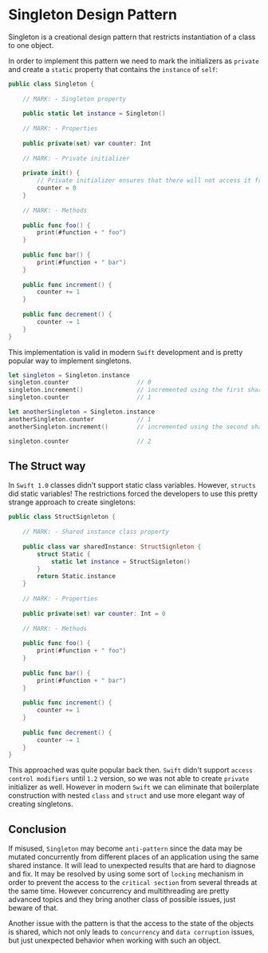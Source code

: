# Singleton Design Pattern

Singleton is a creational design pattern that restricts instantiation of a class to one object. 

In order to implement this pattern we need to mark the initializers as `private` and create a `static` property that contains the `instance` of `self`:

```swift
public class Singleton {
    
    // MARK: - Singleton property
    
    public static let instance = Singleton()
    
    // MARK: - Properties
    
    public private(set) var counter: Int
    
    // MARK: - Private initializer
    
    private init() {
        // Private initializer ensures that there will not access it from the outside, so instances can only be created inside the class
        counter = 0
    }
    
    // MARK: - Methods
    
    public func foo() {
        print(#function + " foo")
    }
    
    public func bar() {
        print(#function + " bar")
    }
    
    public func increment() {
        counter += 1
    }
    
    public func decrement() {
        counter -= 1
    }
}
```

This implementation is valid in modern `Swift` development and is pretty popular way to implement singletons. 

```swift
let singleton = Singleton.instance
singleton.counter					// 0
singleton.increment()				// incremented using the first shared instance
singleton.counter					// 1

let anotherSingleton = Singleton.instance
anotherSingleton.counter			// 1
anotherSingleton.increment()		// incremented using the second shared instance

singleton.counter					// 2
```


## The Struct way
In `Swift 1.0` classes didn't support static class variables. However, `structs` did static variables! The restrictions forced the developers to use this pretty strange approach to create singletons:

```swift
public class StructSignleton {
    
    // MARK: - Shared instance class property
    
    public class var sharedInstance: StructSignleton {
        struct Static {
            static let instance = StructSignleton()
        }
        return Static.instance
    }
    
    // MARK: - Properties
    
    public private(set) var counter: Int = 0
    
    // MARK: - Methods
    
    public func foo() {
        print(#function + " foo")
    }
    
    public func bar() {
        print(#function + " bar")
    }
    
    public func increment() {
        counter += 1
    }
    
    public func decrement() {
        counter -= 1
    }
}

```

This approached was quite popular back then. `Swift` didn't support `access control modifiers` until `1.2` version, so we was not able to create `private` initializer as well. However in modern `Swift` we can eliminate that boilerplate construction with nested `class` and `struct` and use more elegant way of creating singletons. 

## Conclusion
If misused, `Singleton` may become `anti-pattern` since the data may be mutated concurrently from different places of an application using the same shared instance. It will lead to unexpected results that are hard to diagnose and fix. It may be resolved by using some sort of `locking` mechanism in order to prevent the access to the `critical section` from several threads at the same time. However concurrency and multithreading are pretty advanced topics and they bring another class of possible issues, just beware of that.

Another issue with the pattern is that the access to the state of the objects is shared, which not only leads to `concurrency` and `data corruption` issues, but just unexpected behavior when working with such  an object. 

